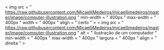 < img  src = " https://raw.githubusercontent.com/MicaelliMedeiros/micaellimedeiros/master/image/computer-illustration.png "  min-width = " 400px "  max-width = " 400px "  width = " 400px "  align = " certo " >
< img  src = " https://raw.githubusercontent.com/MicaelliMedeiros/micaellimedeiros/master/image/computer-illustration.png "  alt = " ilustração de um computador " min-width = " 400px " max-width = " 400px " largura = " 400px " align = " direita " >    

